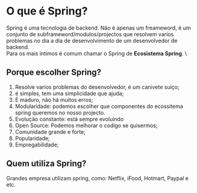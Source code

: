 # O que é Spring?

Spring é uma tecnologia de backend. Não é apenas um freameword, é um conjunto de subframeword/modulos/projectos que resolvem varios problemas no dia a dia de desenvolvimento de um desenvolvedor de backend. \
Para os mais intimos é comum chamar o Spring de **Ecosistema Spring**. \

## Porque escolher Spring?

1. Resolve varios problemas do desenvolvedor, é um canivete suiço;
2. é simples, tem uma simplicidade que ajuda;
3. É maduro, não há muitos erros;
4. Modularidade: podemos escolher que componentes do ecossitema spring queremos no nosso projecto.
5. Evolução constante: está sempre evoluindo
6. Open Source: Podemos melhorar o codigo se quisermos;
7. Comunidade grande e forte;
8. Popularidade;
9. Empregabilidade;

## Quem utiliza Spring?

Grandes empresa utilizam spring, como:
Netflix, iFood, Hotmart, Paypal e etc.
